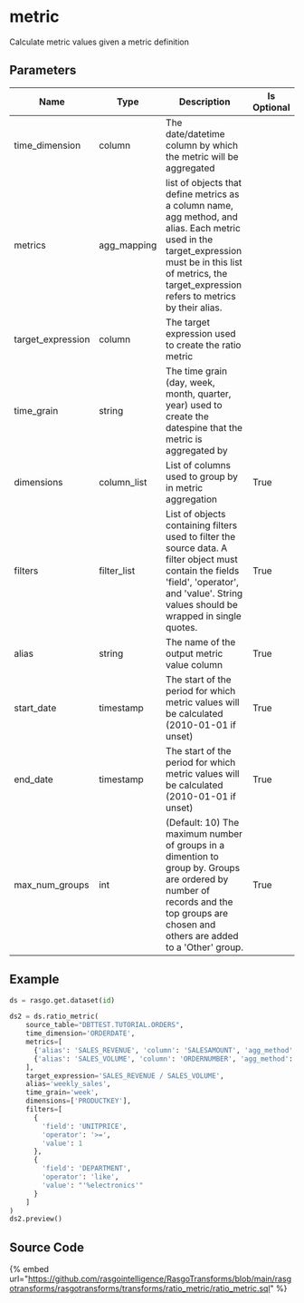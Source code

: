 

# metric

Calculate metric values given a metric definition

## Parameters

|       Name        |    Type     |                                                                                                   Description                                                                                                   | Is Optional |
| ----------------- | ----------- | --------------------------------------------------------------------------------------------------------------------------------------------------------------------------------------------------------------- | ----------- |
| time_dimension    | column      | The date/datetime column by which the metric will be aggregated                                                                                                                                                 |             |
| metrics           | agg_mapping | list of objects that define metrics as a column name, agg method, and alias. Each metric used in the target_expression must be in this list of metrics, the target_expression refers to metrics by their alias. |             |
| target_expression | column      | The target expression used to create the ratio metric                                                                                                                                                           |             |
| time_grain        | string      | The time grain (day, week, month, quarter, year) used to create the datespine that the metric is aggregated by                                                                                                  |             |
| dimensions        | column_list | List of columns used to group by in metric aggregation                                                                                                                                                          | True        |
| filters           | filter_list | List of objects containing filters used to filter the source data. A filter object must contain the fields 'field', 'operator', and 'value'. String values should be wrapped in single quotes.                  | True        |
| alias             | string      | The name of the output metric value column                                                                                                                                                                      | True        |
| start_date        | timestamp   | The start of the period for which metric values will be calculated (2010-01-01 if unset)                                                                                                                        | True        |
| end_date          | timestamp   | The start of the period for which metric values will be calculated (2010-01-01 if unset)                                                                                                                        | True        |
| max_num_groups    | int         | (Default: 10) The maximum number of groups in a dimention to group by. Groups are ordered by number of records and the top groups are chosen and others are added to a 'Other' group.                           | True        |


## Example

```python
ds = rasgo.get.dataset(id)

ds2 = ds.ratio_metric(
    source_table="DBTTEST.TUTORIAL.ORDERS",
    time_dimension='ORDERDATE',
    metrics=[
      {'alias': 'SALES_REVENUE', 'column': 'SALESAMOUNT', 'agg_method': 'SUM'},
      {'alias': 'SALES_VOLUME', 'column': 'ORDERNUMBER', 'agg_method': 'COUNT DISTINCT'}
    ],
    target_expression='SALES_REVENUE / SALES_VOLUME',
    alias='weekly_sales',
    time_grain='week',
    dimensions=['PRODUCTKEY'],
    filters=[
      {
        'field': 'UNITPRICE',
        'operator': '>=',
        'value': 1
      },
      {
        'field': 'DEPARTMENT',
        'operator': 'like',
        'value': "'%electronics'"
      }
    ]
)
ds2.preview()

```

## Source Code

{% embed url="https://github.com/rasgointelligence/RasgoTransforms/blob/main/rasgotransforms/rasgotransforms/transforms/ratio_metric/ratio_metric.sql" %}


